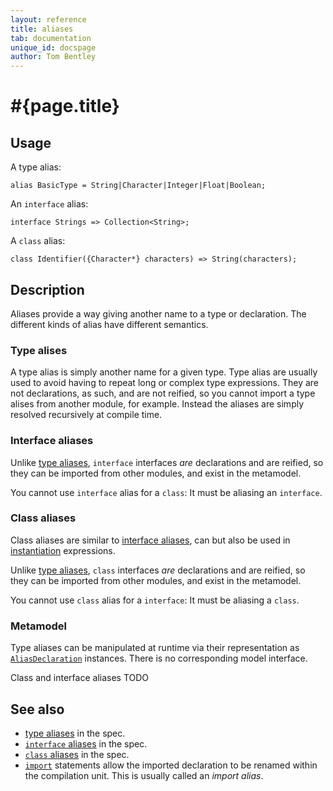 ```yaml
---
layout: reference
title: aliases
tab: documentation
unique_id: docspage
author: Tom Bentley
---
```


# #{page.title}

## Usage 

A type alias:

    alias BasicType = String|Character|Integer|Float|Boolean;
    
An `interface` alias:

    interface Strings => Collection<String>;
    
A `class` alias:

    class Identifier({Character*} characters) => String(characters);

## Description

Aliases provide a way giving another name to a type or declaration. The different kinds of alias have different semantics.

### Type alises

A type alias is simply another name for a given type. 
Type alias are usually used to avoid having to repeat long or complex type expressions. 
They are not declarations, as such, and are not reified, so you cannot import a type alises from another module, for example. 
Instead the aliases are simply resolved recursively at compile time. 

### Interface aliases

Unlike [type aliases](#type_alias), `interface` interfaces *are* declarations and are reified, 
so they can be imported from other modules, and exist in the metamodel.

You cannot use `interface` alias for a `class`: It must be aliasing an `interface`. 

### Class aliases

Class aliases are similar to [interface aliases](#interface_aliases), can but also be used in [instantiation](../../expression/instantiation) expressions. 

Unlike [type aliases](#type_alias), `class` interfaces *are* declarations and are reified, 
so they can be imported from other modules, and exist in the metamodel.

You cannot use `class` alias for a `interface`: It must be aliasing a `class`.

### Metamodel

Type aliases can be manipulated at runtime via their representation as
[`AliasDeclaration`](#{site.urls.apidoc_current}/meta/declaration/AliasDeclaration.type.html) 
instances. There is no corresponding model interface.

Class and interface aliases TODO

## See also

* [type aliases](#typealiaselimination) in the spec.
* [`interface` aliases](#interfacealiases) in the spec.
* [`class` aliases](#classaliases) in the spec.
* [`import`](../statement/import) statements allow the imported declaration to be renamed within 
  the compilation unit. This is usually called an *import alias*.

